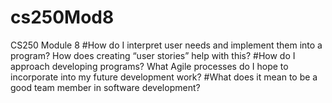 # cs250Mod8
CS250 Module 8
#How do I interpret user needs and implement them into a program? How does creating “user stories” help with this?
#How do I approach developing programs? What Agile processes do I hope to incorporate into my future development work?
#What does it mean to be a good team member in software development?
